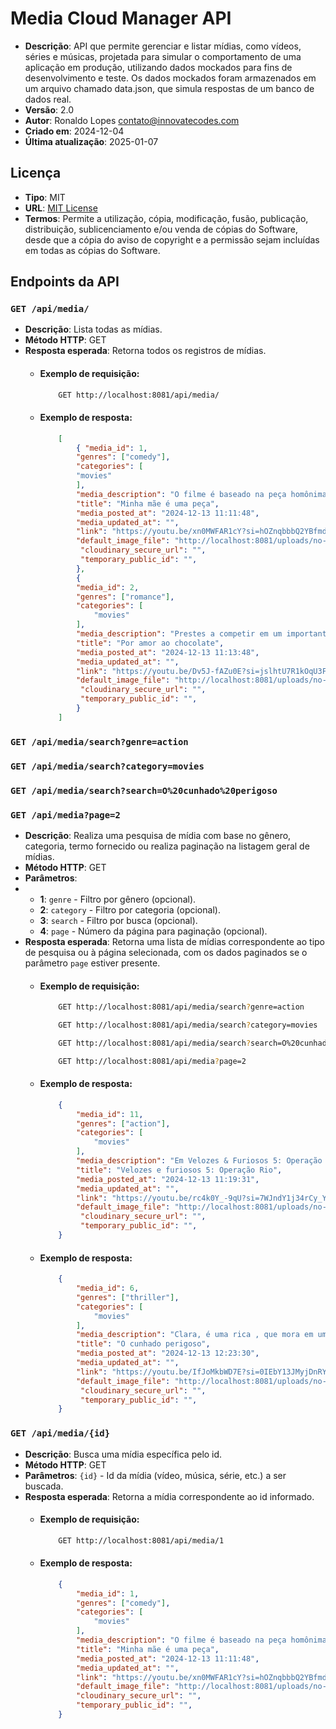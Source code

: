 # Media Cloud Manager API

- **Descrição**: API que permite gerenciar e listar mídias, como vídeos, séries e músicas, projetada para simular o comportamento de uma aplicação em produção, utilizando dados mockados para fins de desenvolvimento e teste. Os dados mockados foram armazenados em um arquivo chamado data.json, que simula respostas de um banco de dados real.
- **Versão**: 2.0
- **Autor**: Ronaldo Lopes <contato@innovatecodes.com>
- **Criado em**: 2024-12-04
- **Última atualização**: 2025-01-07

## Licença

- **Tipo**: MIT
- **URL**: [MIT License](https://opensource.org/licenses/MIT)
- **Termos**: Permite a utilização, cópia, modificação, fusão, publicação, distribuição, sublicenciamento e/ou venda de cópias do Software, desde que a cópia do aviso de copyright e a permissão sejam incluídas em todas as cópias do Software.

## Endpoints da API

### `GET /api/media/`
- **Descrição**: Lista todas as mídias.
- **Método HTTP**: GET
- **Resposta esperada**: Retorna todos os registros de mídias.
  - #### Exemplo de requisição:
    ```bash
        GET http://localhost:8081/api/media/
    ```
  - #### Exemplo de resposta: 
    ```json
        [
            { "media_id": 1,
            "genres": ["comedy"],
            "categories": [
            "movies"
            ],
            "media_description": "O filme é baseado na peça homônima criada e estrelada pelo próprio Paulo e que levou milhões de espectadores ao teatro ao longo dos anos em cartaz.",
            "title": "Minha mãe é uma peça",
            "media_posted_at": "2024-12-13 11:11:48",
            "media_updated_at": "",
            "link": "https://youtu.be/xn0MWFAR1cY?si=hOZnqbbbQ2YBfmdC",
            "default_image_file": "http://localhost:8081/uploads/no-image.jpg",
             "cloudinary_secure_url": "",
             "temporary_public_id": "",
            },
            {
            "media_id": 2,
            "genres": ["romance"],
            "categories": [
                "movies"
            ],
            "media_description": "Prestes a competir em um importante concurso culinário, Ária, uma confeteira talentosa, vê seus planos desmoronarem quando seu parceiro a abandona poucos dias antes do evento. Desesperada, ela encontra apoio em um charmoso pai solteiro que a ajuda a descobrir não apenas um ingrediente secreto para sua receita,  mas também o caminho para a verdadeira felicidade. Confeteira Desesperada Encontra o Ingrediente Secreto da Felicidade!",
            "title": "Por amor ao chocolate",
            "media_posted_at": "2024-12-13 11:13:48",
            "media_updated_at": "",
            "link": "https://youtu.be/Dv5J-fAZu0E?si=jslhtU7R1kOqU3Fc",
            "default_image_file": "http://localhost:8081/uploads/no-image.jpg",
             "cloudinary_secure_url": "",
             "temporary_public_id": "",
            }                       
        ]          
    ```

### `GET /api/media/search?genre=action` 
### `GET /api/media/search?category=movies` 
### `GET /api/media/search?search=O%20cunhado%20perigoso` 
### `GET /api/media?page=2`
- **Descrição**:  Realiza uma pesquisa de mídia com base no gênero, categoria, termo fornecido ou realiza paginação na listagem geral de mídias.
- **Método HTTP**: GET
- **Parâmetros**:
- - **1**: `genre` - Filtro por gênero (opcional).
  - **2**: `category` - Filtro por categoria (opcional).
  - **3**: `search` - Filtro por busca (opcional).
  - **4**: `page` -  Número da página para paginação (opcional).  
- **Resposta esperada**: Retorna uma lista de mídias correspondente ao tipo de pesquisa ou à página selecionada, com os dados paginados se o parâmetro `page` estiver presente.
  - #### Exemplo de requisição:
    ```bash
        GET http://localhost:8081/api/media/search?genre=action
    ```
    ```bash
        GET http://localhost:8081/api/media/search?category=movies
    ```
    ```bash
        GET http://localhost:8081/api/media/search?search=O%20cunhado%20perigoso
    ```
    ```bash
        GET http://localhost:8081/api/media?page=2
    ```
  - #### Exemplo de resposta:
    ```json
        {
            "media_id": 11,
            "genres": ["action"],
            "categories": [
                "movies"
            ],
            "media_description": "Em Velozes & Furiosos 5: Operação Rio, Dominic Toretto (Vin Diesel) foi resgatado da prisão por sua irmã Mia (Jordana Brewster) e Brian O'Conner (Paul Walker), que realizam um ousa...",
            "title": "Velozes e furiosos 5: Operação Rio",
            "media_posted_at": "2024-12-13 11:19:31",
            "media_updated_at": "",
            "link": "https://youtu.be/rc4k0Y_-9qU?si=7WJndY1j34rCy_Yg",
            "default_image_file": "http://localhost:8081/uploads/no-image.jpg",
             "cloudinary_secure_url": "",
             "temporary_public_id": "",
        }              
    ```

  - #### Exemplo de resposta:
    ```json
        {
            "media_id": 6,
            "genres": ["thriller"],
            "categories": [
                "movies"
            ],
            "media_description": "Clara, é uma rica , que mora em um lugar com vizinhos ricos, mas ela tem seu mundo virado de cabeça para baixo com a chegada inesperada do seu cunhado.",
            "title": "O cunhado perigoso",
            "media_posted_at": "2024-12-13 12:23:30",
            "media_updated_at": "",
            "link": "https://youtu.be/IfJoMkbWD7E?si=0IEbY13JMyjDnRYR",
            "default_image_file": "http://localhost:8081/uploads/no-image.jpg",
             "cloudinary_secure_url": "",
             "temporary_public_id": "",
        }              
    ```

### `GET /api/media/{id}`
- **Descrição**: Busca uma mídia específica pelo id.
- **Método HTTP**: GET
- **Parâmetros**: `{id}` - Id da mídia (vídeo, música, série, etc.) a ser buscada.
- **Resposta esperada**: Retorna a mídia correspondente ao id informado.
  - #### Exemplo de requisição:
    ```bash
        GET http://localhost:8081/api/media/1
    ```
  - #### Exemplo de resposta:
    ```json
        {
            "media_id": 1,
            "genres": ["comedy"],
            "categories": [
                "movies"
            ],
            "media_description": "O filme é baseado na peça homônima criada e estrelada pelo próprio Paulo e que levou milhões de espectadores ao teatro ao longo dos anos em cartaz.",
            "title": "Minha mãe é uma peça",
            "media_posted_at": "2024-12-13 11:11:48",
            "media_updated_at": "",
            "link": "https://youtu.be/xn0MWFAR1cY?si=hOZnqbbbQ2YBfmdC",
            "default_image_file": "http://localhost:8081/uploads/no-image.jpg",
            "cloudinary_secure_url": "",
            "temporary_public_id": "",
        }
    ```

